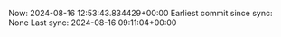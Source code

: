 Now: 2024-08-16 12:53:43.834429+00:00 Earliest commit since sync: None Last sync: 2024-08-16 09:11:04+00:00
